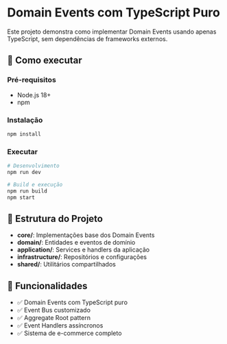 # Domain Events com TypeScript Puro

Este projeto demonstra como implementar Domain Events usando apenas TypeScript, sem dependências de frameworks externos.

## 🚀 Como executar

### Pré-requisitos
- Node.js 18+
- npm

### Instalação
```bash
npm install
```

### Executar
```bash
# Desenvolvimento
npm run dev

# Build e execução
npm run build
npm start
```

## 📁 Estrutura do Projeto

- **core/**: Implementações base dos Domain Events
- **domain/**: Entidades e eventos de domínio
- **application/**: Services e handlers da aplicação
- **infrastructure/**: Repositórios e configurações
- **shared/**: Utilitários compartilhados

## 🎯 Funcionalidades

- ✅ Domain Events com TypeScript puro
- ✅ Event Bus customizado
- ✅ Aggregate Root pattern
- ✅ Event Handlers assíncronos
- ✅ Sistema de e-commerce completo